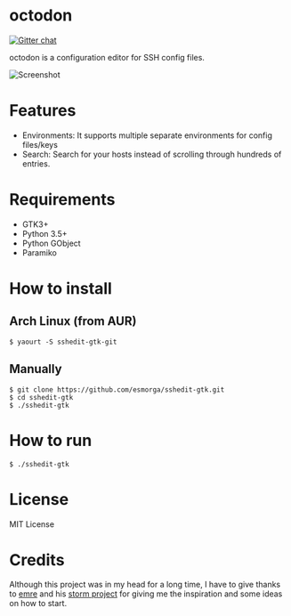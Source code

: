 # octodon

[![Gitter chat](https://badges.gitter.im/gitterHQ/gitter.png)](https://gitter.im/esmorga/Lobby)

octodon is a configuration editor for SSH config files.

![Screenshot](http://i.imgur.com/k9KUCCl.png)

# Features

- Environments: It supports multiple separate environments for config files/keys
- Search: Search for your hosts instead of scrolling through hundreds of entries.

# Requirements

* GTK3+
* Python 3.5+
* Python GObject
* Paramiko

# How to install

## Arch Linux (from AUR)

    $ yaourt -S sshedit-gtk-git

## Manually

    $ git clone https://github.com/esmorga/sshedit-gtk.git
    $ cd sshedit-gtk
    $ ./sshedit-gtk

# How to run

    $ ./sshedit-gtk

# License

MIT License

# Credits

Although this project was in my head for a long time, I have to give thanks to
[emre](https://github.com/emre) and his [storm project](https://github.com/emre/storm)
for giving me the inspiration and some ideas on how to start.
